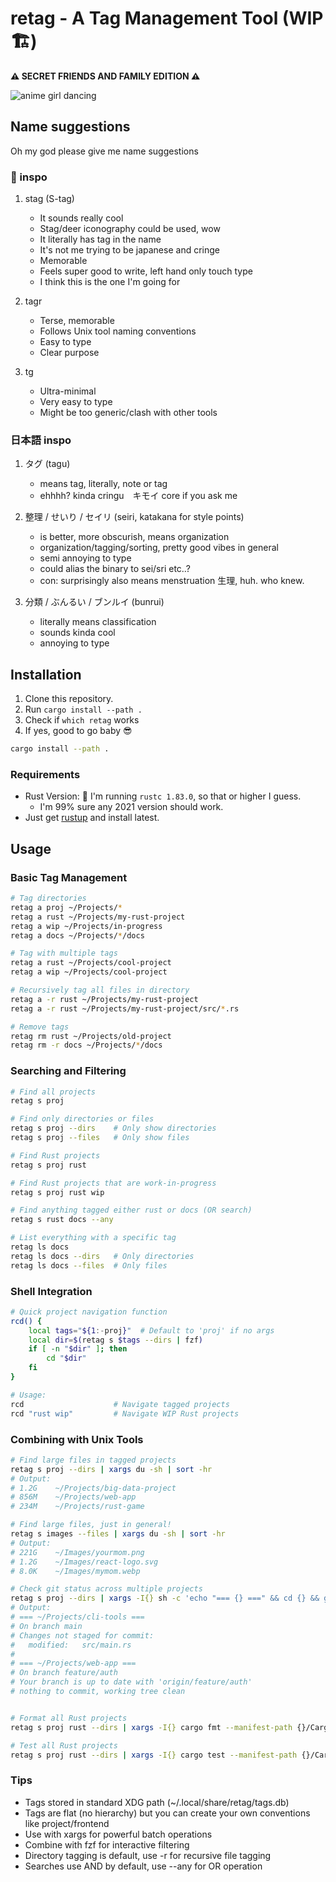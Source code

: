 # retag - A Tag Management Tool (WIP 🏗️)

**⚠️ SECRET FRIENDS AND FAMILY EDITION ⚠️** 

![anime girl dancing](https://i.giphy.com/11lxCeKo6cHkJy.webp) 

## Name suggestions

Oh my god please give me name suggestions

### 🐧 inspo

1. stag (S-tag)
    - It sounds really cool
    - Stag/deer iconography could be used, wow
    - It literally has tag in the name
    - It's not me trying to be japanese and cringe
    - Memorable
    - Feels super good to write, left hand only touch type
    - I think this is the one I'm going for

1. tagr
    - Terse, memorable
    - Follows Unix tool naming conventions
    - Easy to type
    - Clear purpose

2. tg
    - Ultra-minimal
    - Very easy to type
    - Might be too generic/clash with other tools

### 日本語 inspo

1. タグ (tagu) 
    - means tag, literally, note or tag
    - ehhhh? kinda cringu　キモイ core if you ask me

2. 整理 / せいり / セイリ (seiri, katakana for style points) 
    - is better, more obscurish, means organization
    - organization/tagging/sorting, pretty good vibes in general
    - semi annoying to type
    - could alias the binary to sei/sri etc..?
    - con: surprisingly also means menstruation 生理, huh. who knew.

3. 分類 / ぶんるい / ブンルイ (bunrui)
    - literally means classification
    - sounds kinda cool
    - annoying to type

## Installation

1. Clone this repository.
2. Run `cargo install --path .`
3. Check if `which retag` works
4. If yes, good to go baby 😎

```bash
cargo install --path .
```

### Requirements

- Rust Version: 🤔 I'm running `rustc 1.83.0`, so that or higher I guess.
    - I'm 99% sure any 2021 version should work.
- Just get [rustup](https://rustup.rs/) and install latest.

## Usage

### Basic Tag Management

```bash
# Tag directories
retag a proj ~/Projects/*
retag a rust ~/Projects/my-rust-project
retag a wip ~/Projects/in-progress
retag a docs ~/Projects/*/docs

# Tag with multiple tags
retag a rust ~/Projects/cool-project
retag a wip ~/Projects/cool-project

# Recursively tag all files in directory
retag a -r rust ~/Projects/my-rust-project
retag a -r rust ~/Projects/my-rust-project/src/*.rs

# Remove tags
retag rm rust ~/Projects/old-project
retag rm -r docs ~/Projects/*/docs
```

### Searching and Filtering

```bash
# Find all projects
retag s proj

# Find only directories or files
retag s proj --dirs    # Only show directories
retag s proj --files   # Only show files

# Find Rust projects
retag s proj rust

# Find Rust projects that are work-in-progress
retag s proj rust wip

# Find anything tagged either rust or docs (OR search)
retag s rust docs --any

# List everything with a specific tag
retag ls docs
retag ls docs --dirs   # Only directories
retag ls docs --files  # Only files
```

### Shell Integration

```bash
# Quick project navigation function
rcd() {
    local tags="${1:-proj}"  # Default to 'proj' if no args
    local dir=$(retag s $tags --dirs | fzf)
    if [ -n "$dir" ]; then
        cd "$dir"
    fi
}

# Usage:
rcd                    # Navigate tagged projects
rcd "rust wip"         # Navigate WIP Rust projects
```

### Combining with Unix Tools

```bash
# Find large files in tagged projects
retag s proj --dirs | xargs du -sh | sort -hr
# Output:
# 1.2G    ~/Projects/big-data-project
# 856M    ~/Projects/web-app
# 234M    ~/Projects/rust-game

# Find large files, just in general!
retag s images --files | xargs du -sh | sort -hr
# Output:
# 221G    ~/Images/yourmom.png
# 1.2G    ~/Images/react-logo.svg
# 8.0K    ~/Images/mymom.webp

# Check git status across multiple projects
retag s proj --dirs | xargs -I{} sh -c 'echo "=== {} ===" && cd {} && git status'
# Output:
# === ~/Projects/cli-tools ===
# On branch main
# Changes not staged for commit:
#   modified:   src/main.rs
#
# === ~/Projects/web-app ===
# On branch feature/auth
# Your branch is up to date with 'origin/feature/auth'
# nothing to commit, working tree clean


# Format all Rust projects
retag s proj rust --dirs | xargs -I{} cargo fmt --manifest-path {}/Cargo.toml

# Test all Rust projects
retag s proj rust --dirs | xargs -I{} cargo test --manifest-path {}/Cargo.toml
```

### Tips

- Tags stored in standard XDG path (~/.local/share/retag/tags.db)
- Tags are flat (no hierarchy) but you can create your own conventions like project/frontend
- Use with xargs for powerful batch operations
- Combine with fzf for interactive filtering
- Directory tagging is default, use -r for recursive file tagging
- Searches use AND by default, use --any for OR operation
